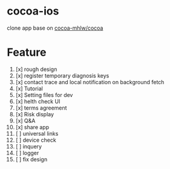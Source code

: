 # cocoa-ios

clone app base on [cocoa-mhlw/cocoa](https://github.com/cocoa-mhlw/cocoa)

# Feature

1. [x] rough design
2. [x] register temporary diagnosis keys
3. [x] contact trace and local notification on background fetch
4. [x] Tutorial
5. [x] Setting files for dev
7. [x] helth check UI
11. [x] terms agreement
8. [x] Risk display 
9. [x] Q&A
10. [x] share app
11. [ ] universal links
12. [ ] device check
13. [ ] inquery
14. [ ] logger
15. [ ] fix design
